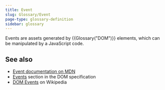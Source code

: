 ```yaml
---
title: Event
slug: Glossary/Event
page-type: glossary-definition
sidebar: glossary
---
```


Events are assets generated by {{Glossary("DOM")}} elements, which can be manipulated by a JavaScript code.

## See also

- [Event documentation on MDN](/en-US/docs/Web/API/Event)
- [Events](https://dom.spec.whatwg.org/#events) section in the DOM specification
- [DOM Events](https://en.wikipedia.org/wiki/DOM_Events) on Wikipedia
